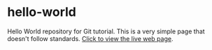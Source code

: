 # hello-world
Hello World repository for Git tutorial.
This is a very simple page that doesn't follow standards.
<a href="https://tieshima-tmt.github.io/m10GitLab/" target="_blank">Click to view the live web page</a>.
